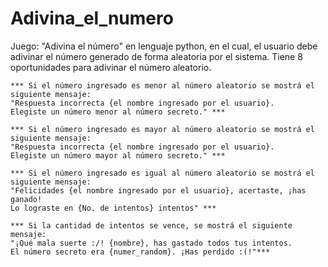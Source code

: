 # Adivina_el_numero


Juego: "Adivina el número" en lenguaje python, en el cual, el usuario debe adivinar el número generado de forma aleatoria por el sistema.
Tiene 8 oportunidades para adivinar el número aleatorio.

```
*** Si el número ingresado es menor al número aleatorio se mostrá el siguiente mensaje:
"Respuesta incorrecta {el nombre ingresado por el usuario}.
Elegiste un número menor al número secreto." ***

*** Si el número ingresado es mayor al número aleatorio se mostrá el siguiente mensaje:
"Respuesta incorrecta {el nombre ingresado por el usuario}.
Elegiste un número mayor al número secreto." ***

*** Si el número ingresado es igual al número aleatorio se mostrá el siguiente mensaje:
"Felicidades {el nombre ingresado por el usuario}, acertaste, ¡has ganado!
Lo lograste en {No. de intentos} intentos" ***

*** Si la cantidad de intentos se vence, se mostrá el siguiente mensaje:
"¡Qué mala suerte :/! {nombre}, has gastado todos tus intentos.
El número secreto era {numer_random}. ¡Has perdido :(!"***
```